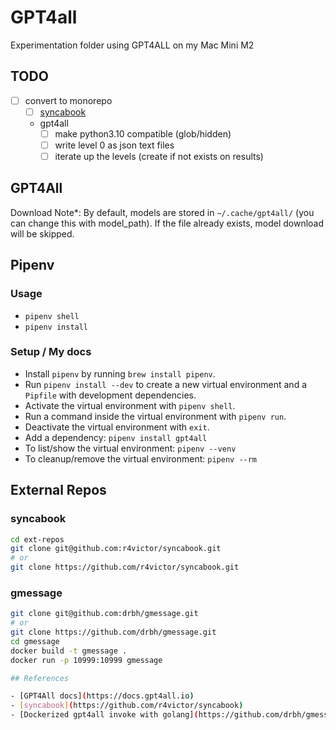 # GPT4all

Experimentation folder using GPT4ALL on my Mac Mini M2

## TODO

- [ ] convert to monorepo
  - [ ] [syncabook](https://github.com/r4victor/syncabook)
  - gpt4all
    - [ ] make python3.10 compatible (glob/hidden)
    - [ ] write level 0 as json text files
    - [ ] iterate up the levels (create if not exists on results)

## GPT4All

Download Note\*: By default, models are stored in `~/.cache/gpt4all/` (you can change this with model_path). If the file already exists, model download will be skipped.

## Pipenv

### Usage

- `pipenv shell`
- `pipenv install`

### Setup / My docs

- Install `pipenv` by running `brew install pipenv`.
- Run `pipenv install --dev` to create a new virtual environment and a `Pipfile` with development dependencies.
- Activate the virtual environment with `pipenv shell`.
- Run a command inside the virtual environment with `pipenv run`.
- Deactivate the virtual environment with `exit`.
- Add a dependency: `pipenv install gpt4all`
- To list/show the virtual environment: `pipenv --venv`
- To cleanup/remove the virtual environment: `pipenv --rm`

## External Repos

### syncabook

```bash
cd ext-repos
git clone git@github.com:r4victor/syncabook.git
# or
git clone https://github.com/r4victor/syncabook.git
```

### gmessage

```bash
git clone git@github.com:drbh/gmessage.git
# or
git clone https://github.com/drbh/gmessage.git
cd gmessage
docker build -t gmessage .
docker run -p 10999:10999 gmessage

## References

- [GPT4All docs](https://docs.gpt4all.io)
- [syncabook](https://github.com/r4victor/syncabook)
- [Dockerized gpt4all invoke with golang](https://github.com/drbh/gmessage)
```
